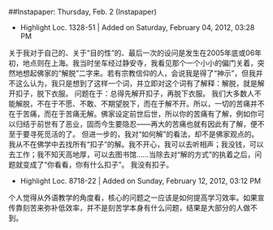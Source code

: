 ##Instapaper: Thursday, Feb. 2 (Instapaper)

- Highlight Loc. 1328-51  | Added on Saturday, February 04, 2012, 03:28 PM

关于我对于自己的、关于“目的性”的、最后一次的设问是发生在2005年底或06年初，地点则在上海。我当时坐车经过静安寺，我看见那个一个小小的偏门关着，突然地想起佛家的“解脱”二字来。若有宗教信仰的人，会说我是得了“神示”，但我并不这么认为，我只是想到了这样一个词，并立即对这个词有了解释：解脱，就是解开扣子，脱下衣服。 问题在于：总得先解开扣子，再脱下衣服。 我们大多数人不能解脱，不在于不愿、不敢、不期望脱下，而在于解不开。所以，一切的苦痛并不在于苦痛，而在于苦痛无解。佛家设定前世后世，所以你的苦痛有了解，例如你可以归结于前世有了恶业，固而今生要隐忍——再大的苦痛也就有因此有了解，便不至于要寻死觅活的了。 但进一步的，我对“如何解”的看法，却不是佛家观点的。我从不在佛学中去找所有“扣子”的解。我不开心，我可以去听相声；我没钱，可以去工作；我不知天高地厚，可以去图书馆……当除去对“解的方式”的执着之后，问题就变成了“你看看，你有什么扣子”。 我没有扣子。

- Highlight Loc. 8718-22  | Added on Sunday, February 12, 2012, 03:12 PM

个人觉得从外语教学的角度看，核心的问题之一应该是如何提高学习效率。如果宣传靠刻苦来弥补低效率，并不是刻苦学本身有什么问题，结果是大部分的人做不到。

